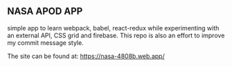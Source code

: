 ## NASA APOD APP

simple app to learn webpack, babel, react-redux while experimenting with an external API, CSS grid and firebase. This repo is also an effort to improve my commit message style.

The site can be found at: https://nasa-4808b.web.app/
